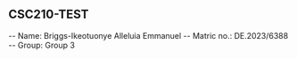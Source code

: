 ## CSC210-TEST

-- Name: Briggs-Ikeotuonye Alleluia Emmanuel
-- Matric no.: DE.2023/6388
-- Group: Group 3
